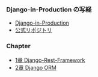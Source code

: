### Django-in-Production の写経

- [Django-in-Production](https://amzn.asia/d/ev539xN)
- [公式リポジトリ](https://github.com/PacktPublishing/Django-in-Production)

### Chapter
- [1章 Django-Rest-Framework](ch01/)
- [2章 Django ORM](ch02/)
